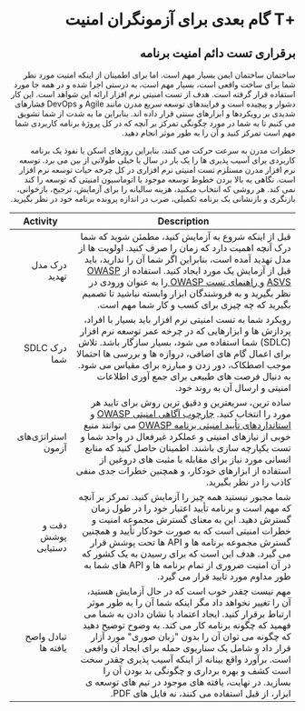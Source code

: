 # <div dir="rtl" align="right"> +T گام بعدی برای آزمونگران امنیت</div>  

## <div dir="rtl" align="right">برقراری تست دائم امنیت برنامه</div>

<p dir="rtl" align="right">ساختمان ساختمان ایمن بسیار مهم است. اما برای اطمینان از اینکه امنیت مورد نظر شما برای ساخت واقعی است، بسیار مهم است، به درستی اجرا شده و در همه جا مورد استفاده قرار گرفته است. هدف از تست امنیتی نرم افزار ارائه این شواهد است. این کار دشوار و پیچیده است و فرایندهای توسعه سریع مدرن مانند Agile  و DevOps  فشارهای شدیدی بر رویکردها و ابزارهای سنتی قرار داده اند. بنابراین ما به شدت از شما تشویق می کنیم تا به شما در مورد چگونگی تمرکز بر آنچه که در کل پروژۀ برنامه کاربردی شما مهم است تمرکز کنید و آن را به طور موثر انجام دهید.</p>

<p dir="rtl" align="right">خطرات مدرن به سرعت حرکت می کنند، بنابراین روزهای اسکن یا نفوذ یک برنامه کاربردی برای آسیب پذیری ها را یک بار در سال یا خیلی طولانی از بین می برد. توسعه نرم افزار مدرن مستلزم تست امنیتی نرم افزاری در کل چرخه حیات توسعه نرم افزار است. نگاهی به بالا بردن خطوط توسعه موجود با اتوماسیون امنیتی که توسعه را کند نمی کند. هر روشی که انتخاب میکنید، هزینه سالیانه را برای آزمایش، ترجیح، بازخوانی، بازنگری و بازنشانی یک برنامه تکمیلی، ضرب در اندازه پرونده برنامه خود در نظر بگیرید.</p>

| Activity | Description |
| --- | --- |
| <div dir="rtl" align="right">درک مدل تهدید</div> | <div dir="rtl" align="right">قبل از اینکه شروع به آزمایش کنید، مطمئن شوید که شما درک آنچه اهمیت دارد که زمان را صرف کنید. اولویت ها از مدل تهدید آمده است، بنابراین اگر شما آن را ندارید، باید قبل از آزمایش یک مورد ایجاد کنید. استفاده از <a href="https://www.owasp.org/index.php/ASVS">OWASP ASVS</a>  و<a href="https://www.owasp.org/index.php/OWASP_Testing_Project"> راهنمای تست OWASP </a> را به عنوان ورودی در نظر بگیرید و به فروشندگان ابزار وابسته نباشید تا تصمیم بگیرید که چه چیزی برای کسب و کار شما مهم است.</div> |
| <div dir="rtl" align="right">درک  SDLC شما</div> | <div dir="rtl" align="right">رویکرد شما به تست امنیتی نرم افزار باید بسیار با افراد، پردازش ها و ابزارهایی که در چرخه عمر توسعه نرم افزار (SDLC) شما استفاده می شود، بسیار سازگار باشد. تلاش برای اعمال گام های اضافی، دروازه ها و بررسی ها احتمالا موجب اصطکاک، دور زدن و مبارزه برای مقیاس می شود. به دنبال فرصت های طبیعی برای جمع آوری اطلاعات امنیتی و ارسال آن به روند خود.</div> |
| <div dir="rtl" align="right">استراتژی‌های آزمون</div> | <div dir="rtl" align="right">ساده ترین، سریعترین و دقیق ترین روش برای تایید هر مورد را انتخاب کنید. <a href="https://www.owasp.org/index.php/OWASP_Security_Knowledge_Framework">چارچوب آگاهی امنیتی OWASP</a>  و <a href="https://www.owasp.org/index.php/ASVS">استانداردهای تأیید امنیتی برنامه OWASP</a>  می توانند منبع خوبی از نیازهای امنیتی و عملکرد غیرفعال در واحد شما و تست یکپارچه سازی باشند. اطمینان حاصل کنید که منابع انسانی مورد نیاز برای مقابله با مثبت های دروغین از استفاده از ابزارهای خودکار، و همچنین خطرات جدی منفی کاذب را در نظر بگیرید.</div> |
| <div dir="rtl" align="right">دقت و پوشش دستیابی</div> | <div dir="rtl" align="right">شما مجبور نیستید همه چیز را آزمایش کنید. تمرکز بر آنچه که مهم است و برنامه تأیید اعتبار خود را در طول زمان گسترش دهید. این به معنای گسترش مجموعه امنیت و خطرات امنیتی است که به صورت خودکار تأیید و همچنین گسترش مجموعه برنامه ها و API  ها تحت پوشش قرار می گیرد. هدف این است که برای رسیدن به یک کشور که در آن امنیت ضروری از تمام برنامه ها و API  های شما به طور مداوم مورد تایید قرار می گیرد.</div> |
| <div dir="rtl" align="right">تبادل واضح یافته ها</div> | <div dir="rtl" align="right">مهم نیست چقدر خوب است که در حال آزمایش هستید، آن را تغییر نخواهد داد مگر اینکه شما آن را به طور موثر ارتباط برقرار کنید. ایجاد اعتماد با نشان دادن به شما می فهمید که چگونه برنامه کار می کند. به وضوح توضیح دهید که چگونه می توان آن را بدون "زبان صوری" مورد آزار قرار داد و شامل یک سناریوی حمله برای ایجاد آن واقعی است. برآورد واقع بینانه از اینکه آسیب پذیری چقدر سخت است کشف و بهره برداری و چگونگی بد بودن آن را بسازید. در نهایت، یافته های موجود در تیم های توسعه ی ابزار، از قبل استفاده می کنند، نه فایل های PDF.</div> |



